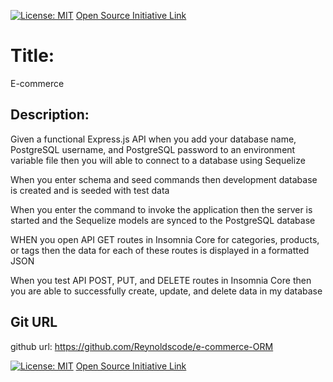 
[![License: MIT](https://img.shields.io/badge/License-MIT-yellow.svg)](https://opensource.org/licenses/MIT) [Open Source Initiative Link](https://opensource.org/licenses/MIT)


# Title:
 E-commerce 

## Description:
Given a functional Express.js API when you add your database name, PostgreSQL username, and PostgreSQL password to an environment variable file
then you will able to connect to a database using Sequelize

When you enter schema and seed commands then development database is created and is seeded with test data

When you enter the command to invoke the application then the server is started and the Sequelize models are synced to the PostgreSQL database

WHEN you open API GET routes in Insomnia Core for categories, products, or tags then the data for each of these routes is displayed in a formatted JSON

When you test API POST, PUT, and DELETE routes in Insomnia Core then you are able to successfully create, update, and delete data in my database


## Git URL 
github url: https://github.com/Reynoldscode/e-commerce-ORM



[![License: MIT](https://img.shields.io/badge/License-MIT-yellow.svg)](https://opensource.org/licenses/MIT) [Open Source Initiative Link](https://opensource.org/licenses/MIT)
